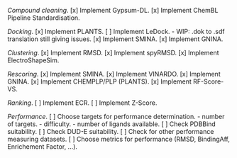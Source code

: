 *Compound cleaning*.
[x] Implement Gypsum-DL.
[x] Implement ChemBL Pipeline Standardisation.

*Docking*.
[x] Implement PLANTS.
[ ] Implement LeDock.
    - WIP: .dok to .sdf translation still giving issues.
[x] Implement SMINA.
[x] Implement GNINA.

*Clustering*.
[x] Implement RMSD.
[x] Implement spyRMSD.
[x] Implement ElectroShapeSim.

*Rescoring*.
[x] Implement SMINA.
[x] Implement VINARDO.
[x] Implement GNINA.
[x] Implement CHEMPLP/PLP (PLANTS).
[x] Implement RF-Score-VS.

*Ranking*.
[ ] Implement ECR.
[ ] Implement Z-Score.

*Performance*.
[ ] Choose targets for performance determination.
    - number of targets.
    - difficulty.
    - number of ligands available.
[ ] Check PDBBind suitability.
[ ] Check DUD-E suitability.
[ ] Check for other performance measuring datasets.
[ ] Choose metrics for performance (RMSD, BindingAff, Enrichement Factor, ...).
